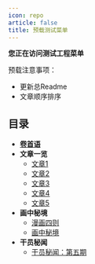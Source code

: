 ```yaml
---
icon: repo
article: false
title: 预载测试菜单
---
```


**您正在访问测试工程菜单**

预载注意事项：

- 更新总Readme
- 文章顺序排序

## 目录

- [**卷首语**](intro.html)
- **文章一览**
  - [文章1](P_article1.html)
  - [文章2](P_article2.html)
  - [文章3](P_article3.html)
  - [文章4](P_article4.html)
  - [文章5](P_article5.html)
- **画中秘境**
  - [漫画四则](comic1.html)
  - [画中秘境](paintings.html)
- **干员秘闻**
  - [干员秘闻：第五期](ope_sec.html)

<eod />